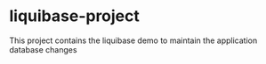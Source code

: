 # liquibase-project
This project contains the liquibase demo to maintain the application database changes 
